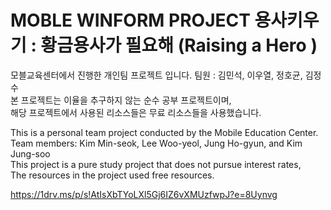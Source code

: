 <h1>MOBLE WINFORM PROJECT 용사키우기 : 황금용사가 필요해 (Raising a Hero )</h1>

모블교육센터에서 진행한 개인팀 프로젝트 입니다. 팀원 : 김민석, 이우열, 정호균, 김정수<br>
본 프로젝트는 이율을 추구하지 않는 순수 공부 프로젝트이며,<br>
해당 프로젝트에서 사용된 리소스들은 무료 리소스들을 사용했습니다. <br>

This is a personal team project conducted by the Mobile Education Center. Team members: Kim Min-seok, Lee Woo-yeol, Jung Ho-gyun, and Kim Jung-soo<br>
This project is a pure study project that does not pursue interest rates,<br>
The resources in the project used free resources.<br>


https://1drv.ms/p/s!AtIsXbTYoLXl5Gj6IZ6vXMUzfwpJ?e=8Uynvg
